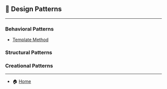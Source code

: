 ## 🎨 Design Patterns

---

### Behavioral Patterns
- [Template Method](./behavioral/1_Template_Method.md)

### Structural Patterns
### Creational Patterns

---

- 🏠 [Home](./../README.md)

